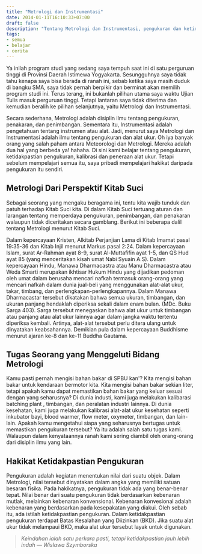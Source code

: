 ```yaml
---
title: "Metrologi dan Instrumentasi"
date: 2014-01-11T16:10:33+07:00
draft: false
description: "Tentang Metrologi dan Instrumentasi, pengukuran dan ketidakpastiannya."
tags: 
- semua
- belajar
- cerita
---
```


Ya inilah program studi yang sedang saya tempuh saat ini di satu perguruan tinggi di Provinsi Daerah Istimewa Yogyakarta. Sesungguhnya saya tidak tahu kenapa saya bisa berada di ranah ini, sebab ketika saya masih duduk di bangku SMA, saya tidak pernah berpikir dan berminat akan memilih program studi ini. Terus terang, ini bukanlah pilihan utama saya waktu Ujian Tulis masuk perguruan tinggi. Tetapi lantaran saya tidak diterima dan kemudian beralih ke pilihan selanjutnya, yaitu Metrologi dan Instrumentasi.

Secara sederhana, Metrologi adalah disiplin ilmu tentang pengukuran, penakaran, dan penimbangan. Sementara itu, Instrumentasi adalah pengetahuan tentang instrumen atau alat. Jadi, menurut saya Metrologi dan Instrumentasi adalah ilmu tentang pengukuran dan alat  ukur. Oh iya banyak orang yang salah paham antara Meteorologi dan Metrologi. Mereka adalah dua hal yang berbeda ya! hahaha. Di sini kami belajar tentang pengukuran, ketidakpastian pengukuran, kalibrasi dan peneraan alat ukur. Tetapi sebelum mempelajari semua itu, saya pribadi mempelajari hakikat daripada pengukuran itu sendiri.

## **Metrologi Dari Perspektif Kitab Suci**

Sebagai seorang yang mengaku beragama ini, tentu kita wajib tunduk dan patuh terhadap Kitab Suci kita. Di dalam Kitab Suci tertuang aturan dan larangan tentang memperdaya pengukuran, penimbangan, dan penakaran walaupun tidak diceritakan secara gamblang. Berikut ini beberapa dalil tentang Metrologi menurut Kitab Suci.

Dalam kepercayaan Kristen, Alkitab Perjanjian Lama di Kitab Imamat pasal 19:35-36 dan Kitab Injil menurut Markus pasal 2:24.  Dalam kepercayaan Islam, surat Ar-Rahman ayat 8-9, surat Al-Muttafifin ayat 1-5, dan QS Hud ayat 85 (yang menceritakan kisah umat Nabi Syuain A.S). Dalam kepercayaan  Hindu, Manawa Dharmacastra atau Manu Dharmacastra atau Weda Smarti merupakan ikhtisar Hukum Hindu yang dijadikan pedoman oleh umat dalam berusaha mencari nafkah termasuk orang-orang yang mencari nafkah dalam dunia jual-beli yang menggunakan alat-alat ukur, takar, timbang, dan perlengkapan-perlengkapannya. Dalam Manawa Dharmacastar tersebut dikatakan bahwa semua ukuran, timbangan, dan ukuran panjang hendaklah diperiksa sekali dalam enam bulan. (MDc. Buku Sarga 403). Sarga tersebut menegaskan bahwa alat ukur untuk timbangan atau panjang atau alat ukur lainnya agar dalam jangka waktu tertentu diperiksa kembali. Artinya, alat-alat tersebut perlu ditera ulang untuk dinyatakan keabsahannya. Demikian pula dalam kepercayaan Buddhisme menurut ajaran ke-8 dan ke-11 Buddha Gautama.

## **Tugas Seorang yang Menggeluti Bidang Metrologi**

Kamu pasti pernah mengisi bahan bakar di SPBU kan'? Kita mengisi bahan bakar untuk kendaraan bermotor kita. Kita mengisi bahan bakar sekian liter, tetapi apakah kamu dapat memastikan bahan bakar yang keluar sesuai dengan yang seharusnya? Di dunia industi, kami juga melakukan kalibarasi batching plant , timbangan, dan peralatan industri lainnya. Di dunia kesehatan, kami juga melakukan kalibrasi alat-alat ukur kesehatan seperti inkubator bayi, blood warmer, flow meter, oxymeter, timbangan, dan lain-lain. Apakah kamu mengetahui siapa yang seharusnya bertugas untuk memastikan pengukuran tersebut? Ya itu adalah salah satu tugas kami. Walaupun dalam kenyataannya ranah kami sering diambil oleh orang-orang dari disiplin ilmu yang lain.

## **Hakikat Ketidakpastian Pengukuran**

Pengukuran adalah kegiatan menentukan nilai dari suatu objek. Dalam Metrologi, nilai tersebut dinyatakan dalam angka yang memiliki satuan besaran fisika. Pada hakikatnya, pengukuran tidak ada yang benar-benar tepat. Nilai benar dari suatu pengukuran tidak berdasarkan kebenaran mutlak, melainkan kebenaran konvensional. Kebenaran konvesional adalah kebenaran yang berdasarkan pada kesepakatan yang diakui. Oleh sebab itu, ada istilah ketidakpastian pengukuran. Dalam ketidakpastian pengukuran terdapat Batas Kesalahan yang Diizinkan (BKD). Jika suatu alat ukur tidak melampaui BKD, maka alat ukur tersebut layak untuk digunakan.

> *Keindahan ialah satu perkara pasti, tetapi ketidakpastian jauh lebih indah — Wislawa Szymborska*
